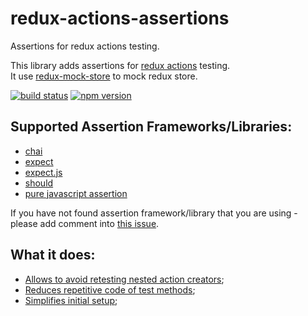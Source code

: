 # redux-actions-assertions 
Assertions for redux actions testing.

This library adds assertions for [redux actions](http://redux.js.org/docs/advanced/AsyncActions.html) testing.  
It use [redux-mock-store](https://github.com/arnaudbenard/redux-mock-store) to mock redux store.

[![build status](https://img.shields.io/travis/dmitry-zaets/redux-actions-assertions/master.svg?style=flat-square)](https://travis-ci.org/redux-things/redux-actions-assertions)
[![npm version](https://img.shields.io/npm/v/redux-actions-assertions.svg?style=flat-square)](https://www.npmjs.com/package/redux-actions-assertions)

## Supported Assertion Frameworks/Libraries:
- [chai](http://dmitry.js.org/redux-actions-assertions/chai.html)
- [expect](http://dmitry.js.org/redux-actions-assertions/expect.html)
- [expect.js](http://dmitry.js.org/redux-actions-assertions/expectjs.html)
- [should](http://dmitry.js.org/redux-actions-assertions/should.html)
- [pure javascript assertion](http://dmitry.js.org/redux-actions-assertions/javascript.html)

If you have not found assertion framework/library that you are using - please add comment into [this issue](https://github.com/dmitry-zaets/redux-actions-assertions/issues/3).

## What it does:
- [Allows to avoid retesting nested action creators](http://dmitry.js.org/redux-actions-assertions/what_it_does.html#allows-to-avoid-retesting-nested-action-creators);
- [Reduces repetitive code of test methods](http://dmitry.js.org/redux-actions-assertions/what_it_does.html#reduces-repetitive-code-of-test-methods);
- [Simplifies initial setup](http://dmitry.js.org/redux-actions-assertions/what_it_does.html#simplifies-initial-setup);